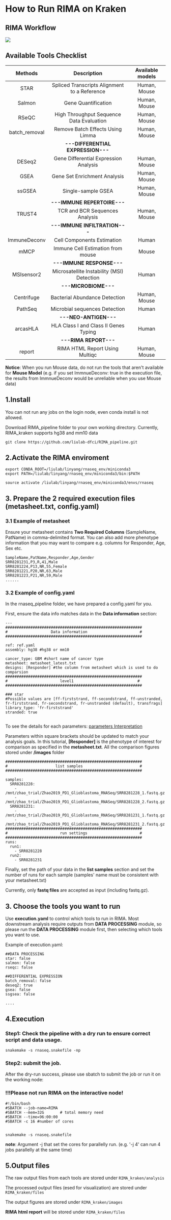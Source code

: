# How to Run RIMA on Kraken

## RIMA Workflow 
![](https://github.com/Lindky/RIMA_Kraken/blob/master/files/multiqc/Pipeline_Workflow_mqc.png)


## Available Tools Checklist
| **Methods** | **Description** | **Available models**|
| :---: | :---: | :---: |
| STAR | Spliced Transcripts Alignment to a Reference | Human, Mouse |
| Salmon | Gene Quantification | Human, Mouse |
| RSeQC | High Throughput Sequence Data Evaluation | Human, Mouse |
| batch_removal| Remove Batch Effects Using Limma | Human, Mouse |
|  | **---DIFFERENTIAL EXPRESSION---** |  |
| DESeq2 | Gene Differential Expression Analysis | Human, Mouse |
| GSEA | Gene Set Enrichment Analysis | Human, Mouse |
| ssGSEA | Single-sample GSEA | Human, Mouse |
|  | **---IMMUNE REPERTOIRE---** |  |
| TRUST4 | TCR and BCR Sequences Analysis | Human, Mouse |
|  | **---IMMUNE INFILTRATION---** |  |
| ImmuneDeconv | Cell Components Estimation | Human |
| mMCP | Immune Cell Estimation from mouse | Mouse |
|  | **---IMMUNE RESPONSE---** |  |
| MSIsensor2 | Microsatellite Instability (MSI) Detection | Human |
|  | **---MICROBIOME---** |  |
| Centrifuge | Bacterial Abundance Detection | Human, Mouse |
| PathSeq | Microbial sequences Detection | Human |
|  | **---NEO-ANTIGEN---** |  |
| arcasHLA | HLA Class I and Class II Genes Typing | Human |
|  | **---RIMA REPORT---** |  |
| report | RIMA HTML Report Using Multiqc | Human, Mouse |

**Notice**: When you run Mouse data, do not run the tools that aren't available for **Mouse Model**  (e.g. if you set ImmnueDeconv: true in the execution file, the results from ImmnueDeconv would be unreliable when you use Mouse data)


## 1.Install

You can not run any jobs on the login node, even conda install is not allowed.


Download RIMA_pipeline folder to your own working directory. Currently, RIMA_kraken supports hg38 and mm10 data
```
git clone https://github.com/liulab-dfci/RIMA_pipeline.git
```

## 2.Activate the RIMA enviroment

```
export CONDA_ROOT=/liulab/linyang/rnaseq_env/miniconda3
export PATH=/liulab/linyang/rnaseq_env/miniconda3/bin:$PATH

source activate /liulab/linyang/rnaseq_env/miniconda3/envs/rnaseq
```

## 3. Prepare the 2 required execution files (metasheet.txt, config.yaml)

### 3.1 Example of metasheet

Ensure your metasheet contains **Two Required Columns** (SampleName, PatName) in comma-delimited format.
You can also add more phenotype information that you may want to compare e.g. columns for Responder, Age, Sex etc.

```
SampleName,PatName,Responder,Age,Gender
SRR8281231,P3,R,41,Male
SRR8281224,P13,NR,55,Female
SRR8281221,P20,NR,63,Male
SRR8281223,P21,NR,59,Male
......
```

### 3.2 Example of config.yaml

In the rnaseq_pipeline folder, we have prepared a config.yaml for you. 

First, ensure the data info matches data in the **Data information** section:

```
---
############################################################
#                   Data information                       #
############################################################

ref: ref.yaml
assembly: hg38 #hg38 or mm10

cancer_type: GBM #short name of cancer type
metasheet: metasheet_latest.txt
designs: [Responder] #the column from metasheet which is used to do comparsion
############################################################
#                       level1                            #
############################################################

### star 
#Possible values are [ff-firststrand, ff-secondstrand, ff-unstranded, fr-firststrand, fr-secondstrand, fr-unstranded (default), transfrags]
library_type: 'fr-firststrand'
stranded: true


```
To see the details for each parameters: [parameters Interpretation](https://github.com/Lindky/RIMA_Kraken/blob/master/Parameters_description.md)

Parameters within square brackets should be updated to match your analysis goals. In this tutorial, **[Responder]** is the phenotype of interest for comparison as specified in the **metasheet.txt**. All the comparison figures stored under **/images** folder

```
############################################################
#                     list samples                         #
############################################################

samples:
  SRR8281228:
    - /mnt/zhao_trial/Zhao2019_PD1_Glioblastoma_RNASeq/SRR8281228_1.fastq.gz
    - /mnt/zhao_trial/Zhao2019_PD1_Glioblastoma_RNASeq/SRR8281228_2.fastq.gz
  SRR8281231:
    - /mnt/zhao_trial/Zhao2019_PD1_Glioblastoma_RNASeq/SRR8281231_1.fastq.gz
    - /mnt/zhao_trial/Zhao2019_PD1_Glioblastoma_RNASeq/SRR8281231_2.fastq.gz
############################################################
#                       run settings                       #
############################################################
runs:
  run1:
    - SRR8281228
  run2:
    - SRR8281231

```

Finally, set the path of your data in the **list samples** section and set the number of runs for each sample (samples' name must be consistent with your metasheet.txt)

Currently, only **fastq files** are accepted as input (including fastq.gz).

## 3. Choose the tools you want to run

Use **execution.yaml** to control which tools to run in RIMA. Most downstream analysis require outputs from **DATA PROCESSING** module, so please run the **DATA PROCESSING** module first, then selecting which tools you want to use.

Example of execution.yaml:
```
##DATA PROCESSING
star: false
salmon: false
rseqc: false

##DIFFERENTIAL EXPRESSION
batch_removal: false
deseq2: true
gsea: false
ssgsea: false

....
```

## 4.Execution

### Step1: Check the pipeline with a dry run to ensure correct script and data usage.

```
snakemake -s rnaseq.snakefile -np
```
### Step2: submit the job.

After the dry-run success, please use sbatch to submit the job or run it on the working node:

### !!!Please not run RIMA on the interactive node!

```
#!/bin/bash
#SBATCH --job-name=RIMA
#SBATCH --mem=32G       # total memory need
#SBATCH --time=96:00:00
#SBATCH -c 16 #number of cores


snakemake -s rnaseq.snakefile
```
**note**: Argument -j that set the cores for parallelly run. (e.g. '-j 4' can run 4 jobs parallelly at the same time) 

## 5.Output files

The raw output files from each tools are stored under `RIMA_kraken/analysis`

The processed output files (esed for visualization) are stored under `RIMA_kraken/files`

The output figures are stored under `RIMA_kraken/images`

**RIMA html report** will be stored under `RIMA_kraken/files`

